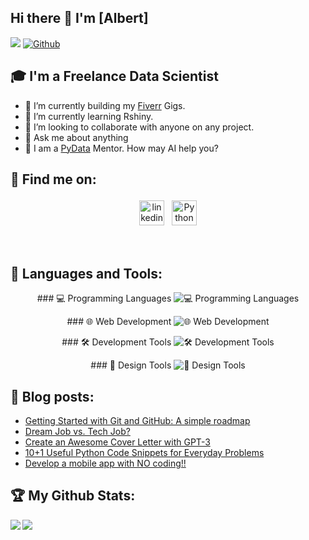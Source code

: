 ## Hi there 👋 I'm [Albert]
![](https://visitor-badge.laobi.icu/badge?page_id=AlbertMargaryan) [![Github](https://img.shields.io/github/followers/AlbertMargaryan?label=Followers&logo=Github)](https://github.com/AlbertMargaryan)




## 🎓 I'm a Freelance Data Scientist

- 🔭 I’m currently building my [Fiverr](https://www.fiverr.com/harryioan/) Gigs.
- 🌱 I’m currently learning Rshiny. 
- 👯 I’m looking to collaborate with anyone on any project.
- 💬 Ask me about anything
- 🤖 I am a [PyData](https://pydata.org/) Mentor. How may AI help you?

## :email: Find me on:

<!--
[<img align="left" alt="AlbertMargaryan" width="40px" src="https://raw.githubusercontent.com/iconic/open-iconic/master/svg/globe.svg" />][website]
[<img align="left" alt="AlbertMargaryan | LinkedIn" width="40px" src="https://cdn.jsdelivr.net/npm/simple-icons@v3/icons/linkedin.svg" />][linkedin]
[<img align="left" alt="AlbertMargaryan | Mail" width="40px" src="https://cdn.jsdelivr.net/npm/simple-icons@v3/icons/gmail.svg" />][mail]
-->

<p align="center">
 <a href="https://www.linkedin.com/in/albert-margaryan-web" target="_blank" rel="noopener noreferrer"> <img src="https://cdn-icons-png.flaticon.com/512/174/174857.png" alt="linkedin" height="40" style="vertical-align:top; margin:4px"></a>
 <a href="mailto:albertmargaryan2004@gmail.com"> <img src="https://cdn-icons-png.flaticon.com/512/726/726623.png" alt="Python" height="40" style="vertical-align:top; margin:4px"></a> 
</p>

<br />



## 🧰 Languages and Tools:
<p align="center">
  ### 💻 Programming Languages <img src="https://skillicons.dev/icons?i=js,react,python,java" alt="💻 Programming Languages" />
</p>

<p align="center">
  ### 🌐 Web Development <img src="https://skillicons.dev/icons?i=html,css,nodejs" alt="🌐 Web Development" />
</p>

<p align="center">
  ### 🛠️ Development Tools <img src="https://skillicons.dev/icons?i=github,gitlab,mysql,firebase,figma" alt="🛠️ Development Tools" />
</p>

<p align="center">
  ### 🎨 Design Tools <img src="https://skillicons.dev/icons?i=photoshop,illustrator" alt="🎨 Design Tools" />
</p>

## :blue_book: Blog posts:
<!-- BLOG-POST-LIST:START -->
- [Getting Started with Git and GitHub: A simple roadmap](https://dev.to/charalambosioannou/getting-started-with-git-and-github-a-simple-roadmap-lfn)
- [Dream Job vs. Tech Job?](https://dev.to/charalambosioannou/dream-job-vs-tech-job-5fdj)
- [Create an Awesome Cover Letter with GPT-3](https://dev.to/charalambosioannou/create-an-awesome-cover-letter-with-gpt-3-4f65)
- [10+1 Useful Python Code Snippets for Everyday Problems](https://dev.to/charalambosioannou/10-useful-one-liner-python-code-snippets-to-make-your-everyday-coding-useful-javascript-code-snippets-for-common-problems-351)
- [Develop a mobile app with NO coding!!](https://dev.to/charalambosioannou/develop-a-mobile-app-without-one-line-of-code-oeh)
<!-- BLOG-POST-LIST:END -->



## :trophy: My Github Stats:

<!--
![GitHub stats](https://readme-stats-cfgj2cxdy.vercel.app/api?username=CharalambosIoannou&count_private=true&show_icons=true&theme=tokyonight)
![Top Langs](https://readme-stats-cfgj2cxdy.vercel.app/api/top-langs/?username=CharalambosIoannou&hide=php&theme=tokyonight)
-->
<div>
<a href="https://github-readme-stats.vercel.app/api?username=CharalambosIoannou&theme=tokyonight">
  <img  align="left" src="https://github-readme-stats.vercel.app/api?username=CharalambosIoannou&count_private=true&show_icons=true&theme=tokyonight" />
</a>
<a href="https://github-readme-stats.vercel.app/api/top-langs/?username=CharalambosIoannou&hide=php&theme=tokyonight">
  <img align="left" src="https://github-readme-stats.vercel.app/api/top-langs/?username=CharalambosIoannou&hide=php&theme=tokyonight" />
</a>
</div>



[website]: https://charalambosioannou.tech
[linkedin]: https://linkedin.com/in/charalambosioannou
[mail]: mailto:cioannou1997@gmail.com
